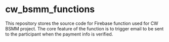# cw_bsmm_functions
This repository stores the source code for Firebase function used for CW BSMM project. The core feature of the function is to trigger email to be sent to the participant when the payment info is verified.
